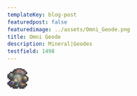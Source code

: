 ```yaml
---
templateKey: blog-post
featuredpost: false
featuredimage: ../assets/Omni_Geode.png
title: Omni Geode
description: Mineral|Geodes
testfield: 1498
---
```

![Omni Geode](../assets/Omni_Geode.png)